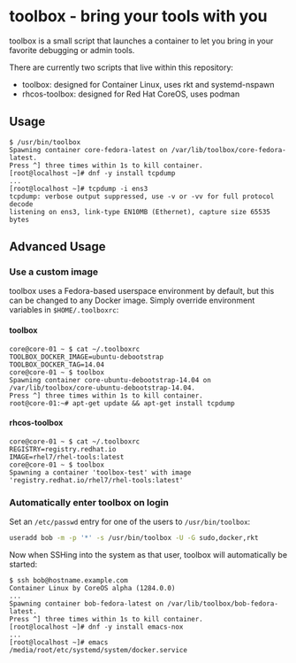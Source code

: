 # toolbox - bring your tools with you

toolbox is a small script that launches a container to let you bring in your favorite debugging or admin tools.

There are currently two scripts that live within this repository:
 - toolbox: designed for Container Linux, uses rkt and systemd-nspawn
 - rhcos-toolbox: designed for Red Hat CoreOS, uses podman

## Usage

```
$ /usr/bin/toolbox
Spawning container core-fedora-latest on /var/lib/toolbox/core-fedora-latest.
Press ^] three times within 1s to kill container.
[root@localhost ~]# dnf -y install tcpdump
...
[root@localhost ~]# tcpdump -i ens3
tcpdump: verbose output suppressed, use -v or -vv for full protocol decode
listening on ens3, link-type EN10MB (Ethernet), capture size 65535 bytes
```

## Advanced Usage

### Use a custom image

toolbox uses a Fedora-based userspace environment by default, but this can be changed to any Docker image. Simply override environment variables in `$HOME/.toolboxrc`:

#### toolbox

```
core@core-01 ~ $ cat ~/.toolboxrc
TOOLBOX_DOCKER_IMAGE=ubuntu-debootstrap
TOOLBOX_DOCKER_TAG=14.04
core@core-01 ~ $ toolbox
Spawning container core-ubuntu-debootstrap-14.04 on /var/lib/toolbox/core-ubuntu-debootstrap-14.04.
Press ^] three times within 1s to kill container.
root@core-01:~# apt-get update && apt-get install tcpdump
```

#### rhcos-toolbox

```
core@core-01 ~ $ cat ~/.toolboxrc
REGISTRY=registry.redhat.io
IMAGE=rhel7/rhel-tools:latest
core@core-01 ~ $ toolbox
Spawning a container 'toolbox-test' with image 'registry.redhat.io/rhel7/rhel-tools:latest'
```

### Automatically enter toolbox on login

Set an `/etc/passwd` entry for one of the users to `/usr/bin/toolbox`:

```sh
useradd bob -m -p '*' -s /usr/bin/toolbox -U -G sudo,docker,rkt
```

Now when SSHing into the system as that user, toolbox will automatically be started:

```
$ ssh bob@hostname.example.com
Container Linux by CoreOS alpha (1284.0.0)
...
Spawning container bob-fedora-latest on /var/lib/toolbox/bob-fedora-latest.
Press ^] three times within 1s to kill container.
[root@localhost ~]# dnf -y install emacs-nox
...
[root@localhost ~]# emacs /media/root/etc/systemd/system/docker.service
```
